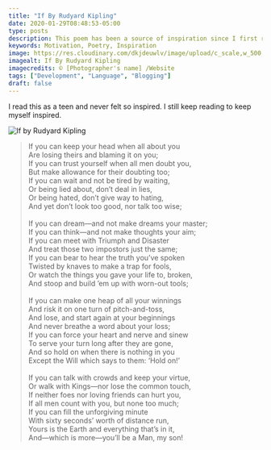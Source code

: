```yaml
---
title: "If By Rudyard Kipling"
date: 2020-01-29T08:48:53-05:00
type: posts
description: This poem has been a source of inspiration since I first read it. A must read for everyone.
keywords: Motivation, Poetry, Inspiration
image: https://res.cloudinary.com/dkjdeuwlv/image/upload/c_scale,w_500,f_auto/v1580319655/bargavkondapu.com/posts/if-rudyard-kipling.jpg
imagealt: If By Rudyard Kipling
imagecredits: © [Photographer's name] /Website
tags: ["Development", "Language", "Blogging"]
draft: false
---
```

[comment]: # ( Post include personal views, articles, tutorials. )

I read this as a teen and never felt so inspired. I still keep reading to keep myself inspired.

![If by Rudyard Kipling](https://res.cloudinary.com/dkjdeuwlv/image/upload/c_scale,w_500,f_auto/v1580319655/bargavkondapu.com/posts/if-rudyard-kipling.jpg)

> If you can keep your head when all about you  
 Are losing theirs and blaming it on you;   
If you can trust yourself when all men doubt you,  
 But make allowance for their doubting too;   
If you can wait and not be tired by waiting,  
Or being lied about, don’t deal in lies,  
Or being hated, don’t give way to hating,  
And yet don’t look too good, nor talk too wise;  
&nbsp;&nbsp;&nbsp;  
If you can dream—and not make dreams your master;     
If you can think—and not make thoughts your aim;     
If you can meet with Triumph and Disaster  
And treat those two impostors just the same;     
If you can bear to hear the truth you’ve spoken  
 Twisted by knaves to make a trap for fools,  
 Or watch the things you gave your life to, broken,  
And stoop and build ’em up with worn-out tools;  
&nbsp;&nbsp;&nbsp;    
> If you can make one heap of all your winnings    
And risk it on one turn of pitch-and-toss,  
And lose, and start again at your beginnings  
And never breathe a word about your loss;  
If you can force your heart and nerve and sinew  
To serve your turn long after they are gone,     
And so hold on when there is nothing in you  
Except the Will which says to them: ‘Hold on!’    
&nbsp;&nbsp;&nbsp;  
> If you can talk with crowds and keep your virtue,     
Or walk with Kings—nor lose the common touch,  
If neither foes nor loving friends can hurt you,  
If all men count with you, but none too much;  
If you can fill the unforgiving minute  
With sixty seconds’ worth of distance run,   
Yours is the Earth and everything that’s in it,     
And—which is more—you’ll be a Man, my son!  
